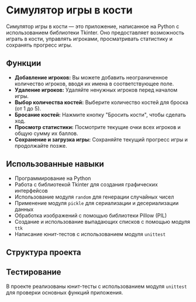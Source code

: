 # Симулятор игры в кости

Симулятор игры в кости — это приложение, написанное на Python с использованием библиотеки Tkinter. Оно предоставляет возможность играть в кости, управлять игроками, просматривать статистику и сохранять прогресс игры.


## Функции

*   **Добавление игроков:** Вы можете добавить неограниченное количество игроков, вводя их имена в соответствующее поле.
*   **Удаление игроков:** Удаляйте ненужных игроков перед началом игры.
*   **Выбор количества костей:** Выберите количество костей для броска (от 1 до 5).
*   **Бросание костей:** Нажмите кнопку "Бросить кости", чтобы сделать ход.
*   **Просмотр статистики:** Посмотрите текущие очки всех игроков и общую сумму их баллов.
*   **Сохранение и загрузка игры:** Сохраняйте текущий прогресс игры и продолжайте позже.

## Использованные навыки

*   Программирование на Python
*   Работа с библиотекой Tkinter для создания графических интерфейсов
*   Использование модуля `random` для генерации случайных чисел
*   Применение модуля `pickle` для сериализации и десериализации данных
*   Обработка изображений с помощью библиотеки Pillow (PIL)
*   Создание и использование выпадающих списков с помощью модуля `ttk`
*   Написание юнит-тестов с использованием модуля `unittest`

## Структура проекта



## Тестирование

В проекте реализованы юнит-тесты с использованием модуля `unittest` для проверки основных функций приложения.

